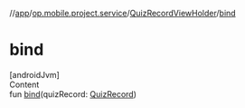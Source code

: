 //[app](../../../index.md)/[op.mobile.project.service](../index.md)/[QuizRecordViewHolder](index.md)/[bind](bind.md)



# bind  
[androidJvm]  
Content  
fun [bind](bind.md)(quizRecord: [QuizRecord](../../op.mobile.project.model/-quiz-record/index.md))  



